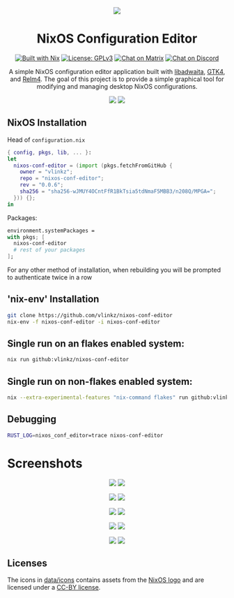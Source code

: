<div align="center">

<img src="data/icons/dev.vlinkz.NixosConfEditor.svg"/>

NixOS Configuration Editor
===

[![Built with Nix][builtwithnix badge]][builtwithnix]
[![License: GPLv3][GPLv3 badge]][GPLv3]
[![Chat on Matrix][matrix badge]][matrix]
[![Chat on Discord][discord badge]][discord]

A simple NixOS configuration editor application built with [libadwaita](https://gitlab.gnome.org/GNOME/libadwaita), [GTK4](https://www.gtk.org/), and [Relm4](https://relm4.org/). The goal of this project is to provide a simple graphical tool for modifying and managing desktop NixOS configurations.

<img src="data/screenshots/multiwindowlight.png#gh-light-mode-only"/>
<img src="data/screenshots/multiwindowdark.png#gh-dark-mode-only"/> 

</div>

## NixOS Installation

Head of `configuration.nix`

```nix
{ config, pkgs, lib, ... }:
let
  nixos-conf-editor = (import (pkgs.fetchFromGitHub {
    owner = "vlinkz";
    repo = "nixos-conf-editor";
    rev = "0.0.6";
    sha256 = "sha256-wJMUY4OCntFfR1BkTsia5tdNmaF5MBB3/n208Q/MPGA=";
  })) {};
in
```
Packages:

```nix
environment.systemPackages =
with pkgs; [
  nixos-conf-editor
  # rest of your packages
];
```
For any other method of installation, when rebuilding you will be prompted to authenticate twice in a row

## 'nix-env' Installation

```bash
git clone https://github.com/vlinkz/nixos-conf-editor
nix-env -f nixos-conf-editor -i nixos-conf-editor 
```

## Single run on an flakes enabled system:
```bash
nix run github:vlinkz/nixos-conf-editor
```

## Single run on non-flakes enabled system:
```bash
nix --extra-experimental-features "nix-command flakes" run github:vlinkz/nixos-conf-editor
```

## Debugging

```bash
RUST_LOG=nixos_conf_editor=trace nixos-conf-editor
```

# Screenshots

<p align="middle">
  <img src="data/screenshots/listviewlight.png#gh-light-mode-only"/>
  <img src="data/screenshots/listviewdark.png#gh-dark-mode-only"/> 
</p>

<p align="middle">
  <img src="data/screenshots/optionlight.png#gh-light-mode-only"/>
  <img src="data/screenshots/optiondark.png#gh-dark-mode-only"/> 
</p>

<p align="middle">
  <img src="data/screenshots/searchlight.png#gh-light-mode-only"/>
  <img src="data/screenshots/searchdark.png#gh-dark-mode-only"/> 
</p>

<p align="middle">
  <img src="data/screenshots/rebuildlight.png#gh-light-mode-only"/>
  <img src="data/screenshots/rebuilddark.png#gh-dark-mode-only"/> 
</p>

<p align="middle">
  <img src="data/screenshots/invalidlight.png#gh-light-mode-only"/>
  <img src="data/screenshots/invaliddark.png#gh-dark-mode-only"/> 
</p>

## Licenses

The icons in [data/icons](data/icons/) contains assets from the [NixOS logo](https://github.com/NixOS/nixos-artwork/tree/master/logo) and are licensed under a [CC-BY license](https://creativecommons.org/licenses/by/4.0/).

[builtwithnix badge]: https://img.shields.io/badge/Built%20With-Nix-41439A?style=for-the-badge&logo=nixos&logoColor=white
[builtwithnix]: https://builtwithnix.org/
[GPLv3 badge]: https://img.shields.io/badge/License-GPLv3-blue.svg?style=for-the-badge
[GPLv3]: https://opensource.org/licenses/GPL-3.0
[matrix badge]: https://img.shields.io/badge/matrix-join%20chat-0cbc8c?style=for-the-badge&logo=matrix&logoColor=white
[matrix]: https://matrix.to/#/#snowflakeos:matrix.org
[discord badge]: https://img.shields.io/discord/1021080090676842506?color=7289da&label=Discord&logo=discord&logoColor=ffffff&style=for-the-badge
[discord]: https://discord.gg/6rWNMmdkgT
